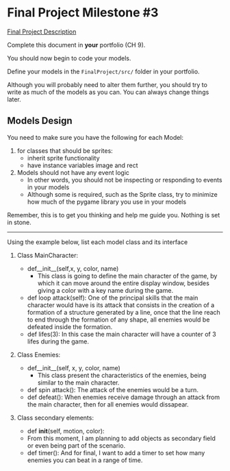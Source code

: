 # Final Project Milestone #3

[Final Project Description](https://docs.google.com/document/d/1j3zgypVjPjzXl4pL1_Wpjvp3GLCW9zcFydkwUjNfNUA/edit?usp=sharing)

Complete this document in **your** portfolio (CH 9). 

You should now begin to code your models. 

Define your models in the `FinalProject/src/` folder in your portfolio.

Although you will probably need to alter them further, you should try to write as much of the models as you can. You can always change things later.

## Models Design

You need to make sure you have the following for each Model:

1. for classes that should be sprites:
    * inherit sprite functionality
    * have instance variables image and rect
2. Models should not have any event logic
    * In other words, you should not be inspecting or responding to events in your models
    * Although some is required, such as the Sprite class, try to minimize how much of the pygame library you use in your models

Remember, this is to get you thinking and help me guide you. Nothing is set in stone.

***

Using the example below, list each model class and its interface

1. Class MainCharacter:  
    * def__init__(self,x, y, color, name)
        * This class is going to define the main character of the game, by which it can move around the entire display window, besides giving a color with a key name during the game. 
    * def loop attack(self): One of the principal skills that the main character would have is its attack that consists in the creation of a formation of a structure generated by a line, once that the line reach to end through the formation of any shape, all enemies would be defeated inside the formation.  
    * def lifes(3):   In this case the main character will have a counter of 3 lifes during the game. 





2. Class Enemies:
    * def__init__(self, x, y, color, name)
       * This class present the characteristics of the enemies, being similar to the main character.
    * def spin attack(): The attack of the enemies would be a turn.
    * def defeat(): When enemies receive damage through an attack from the main character, then for all enemies would dissapear.
    



3. Class secondary elements:
   * def __init__(self, motion, color):
   *  From this moment, I am planning to add objects as secondary field or even being part of the scenario.
   *  def timer(): And for final, I want to add a timer to set how many enemies you can beat in a range of time.
   